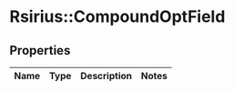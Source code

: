 # Rsirius::CompoundOptField


## Properties
Name | Type | Description | Notes
------------ | ------------- | ------------- | -------------


